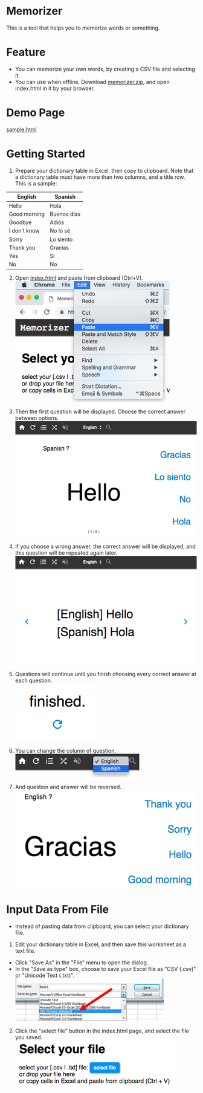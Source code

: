 # Memorizer
This is a tool that helps you to memorize words or something.

# Feature

* You can memorize your own words, by creating a CSV file and selecting it.
* You can use when offline. Download <a href="memorizer.zip" download="memorizer.zip">memorizer.zip</a>, and open index.html in it by your browser.

# Demo Page

<a target="_blank" href="https://mochihashi.github.io/memorizer/sample.html">sample.html</a>

# Getting Started

1. Prepare your dictionary table in Excel, then copy to clipboard. Note that a dictionary table must have more than two columns, and a title row. This is a sample:

| English | Spanish |
| ---- | ---- |
| Hello | Hola |
| Good morning | Buenos días |
| Goodbye | Adiós |
| I don't know | No lo sé |
| Sorry | Lo siento |
| Thank you | Gracias |
| Yes | Si |
| No | No |

2. Open <a target="_blank" href="https://mochihashi.github.io/memorizer/">index.html</a> and paste from clipboard (Ctrl+V).<br/>
	<kbd><img src="https://raw.githubusercontent.com/mochihashi/memorizer/master/images/paste.png"></kbd>

3. Then the first question will be displayed. Choose the correct answer between options.<br/>
	<kbd><img src="https://raw.githubusercontent.com/mochihashi/memorizer/master/images/question.png"></kbd>

4. If you choose a wrong answer, the correct answer will be displayed, and this question will be repeated again later.<br/>
	<kbd><img src="https://raw.githubusercontent.com/mochihashi/memorizer/master/images/answer.png"></kbd>

5. Questions will continue until you finish choosing every correct answer at each question.<br/>
	<kbd><img src="https://raw.githubusercontent.com/mochihashi/memorizer/master/images/finished.png"></kbd>

6. You can change the column of question,<br/>
	<kbd><img src="https://raw.githubusercontent.com/mochihashi/memorizer/master/images/reverse.png"></kbd>

7. And question and answer will be reversed.<br/>
	<kbd><img src="https://raw.githubusercontent.com/mochihashi/memorizer/master/images/question2.png"></kbd>

# Input Data From File

* Instead of pasting data from clipboard, you can select your dictionary file.

1. Edit your dictionary table in Excel, and then save this worksheet as a text file.
  * Click "Save As" in the "File" menu to open the dialog.
  * In the "Save as type" box, choose to save your Excel file as "CSV (.csv)" or "Unicode Text (.txt)".<br/>
	<kbd><img src="https://raw.githubusercontent.com/mochihashi/memorizer/master/images/save-as-csv.png"></kbd>

2. Click the "select file" button in the index.html page, and select the file you saved.<br/>
	<kbd><img src="https://raw.githubusercontent.com/mochihashi/memorizer/master/images/select-file.png"></kbd>
